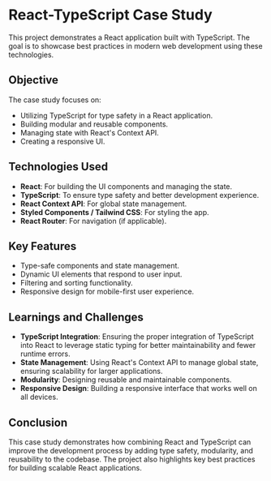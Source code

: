 # React-TypeScript Case Study

This project demonstrates a React application built with TypeScript. The goal is to showcase best practices in modern web development using these technologies.

## Objective

The case study focuses on:
- Utilizing TypeScript for type safety in a React application.
- Building modular and reusable components.
- Managing state with React's Context API.
- Creating a responsive UI.

## Technologies Used

- **React**: For building the UI components and managing the state.
- **TypeScript**: To ensure type safety and better development experience.
- **React Context API**: For global state management.
- **Styled Components / Tailwind CSS**: For styling the app.
- **React Router**: For navigation (if applicable).

## Key Features

- Type-safe components and state management.
- Dynamic UI elements that respond to user input.
- Filtering and sorting functionality.
- Responsive design for mobile-first user experience.

## Learnings and Challenges

- **TypeScript Integration**: Ensuring the proper integration of TypeScript into React to leverage static typing for better maintainability and fewer runtime errors.
- **State Management**: Using React's Context API to manage global state, ensuring scalability for larger applications.
- **Modularity**: Designing reusable and maintainable components.
- **Responsive Design**: Building a responsive interface that works well on all devices.

## Conclusion

This case study demonstrates how combining React and TypeScript can improve the development process by adding type safety, modularity, and reusability to the codebase. The project also highlights key best practices for building scalable React applications.

